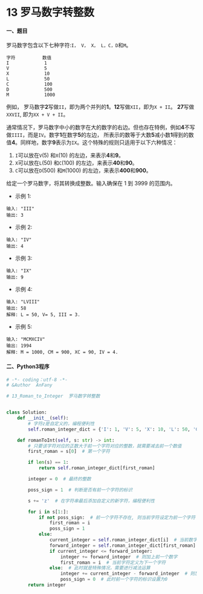 # 13 罗马数字转整数

#### 一、题目
罗马数字包含以下七种字符:```I， V， X， L，C，D```和```M```。
```
字符          数值
I             1
V             5
X             10
L             50
C             100
D             500
M             1000
```
例如， 罗马数字**2**写做``II``，即为两个并列的**1**。**12**写做```XII```，即为```X + II```。 **27**写做```XXVII```, 即为```XX + V + II```。

通常情况下，罗马数字中小的数字在大的数字的右边。但也存在特例，例如**4**不写做```IIII```，而是```IV```。数字**1**在数字**5**的左边，
所表示的数等于大数**5**减小数**1**得到的数值**4**。同样地，数字**9**表示为```IX```。这个特殊的规则只适用于以下六种情况：

 1. ```I```可以放在```V```(5) 和```X```(10) 的左边，来表示**4**和**9**。
 2.  ```X```可以放在```L```(50) 和```C```(100) 的左边，来表示**40**和**90**。 
 3. ```C```可以放在```D```(500) 和```M```(1000) 的左边，来表示**400**和**900**。

给定一个罗马数字，将其转换成整数。输入确保在 1 到 3999 的范围内。

* 示例 1:
```
输入: "III"
输出: 3
```
* 示例 2:
```
输入: "IV"
输出: 4
```
* 示例 3:
```
输入: "IX"
输出: 9
```
* 示例 4:
```
输入: "LVIII"
输出: 58
解释: L = 50, V= 5, III = 3.
```
* 示例 5:
```
输入: "MCMXCIV"
输出: 1994
解释: M = 1000, CM = 900, XC = 90, IV = 4.
```


#### 二、Python3程序
```python
# -*- coding：utf-8 -*-
# &Author  AnFany

# 13_Roman_to_Integer  罗马数字转整数


class Solution:
    def __init__(self):
        # 字符z是自定义的，编程便利性
        self.roman_integer_dict = {'I': 1, 'V': 5, 'X': 10, 'L': 50, 'C': 100, 'D': 500, 'M': 1000, 'z': 0}

    def romanToInt(self, s: str) -> int:
        # 只要该字符对应的正数大于前一个字符对应的整数，就需要减去前一个数值
        first_roman = s[0]  # 第一个字符

        if len(s) == 1:
            return self.roman_integer_dict[first_roman]

        integer = 0  # 最终的整数

        poss_sign = 1  # 判断是否有前一个字符的标识

        s += 'z'  # 在字符串最后添加自定义的新字符，编程便利性

        for i in s[1:]:
            if not poss_sign:  # 前一个字符不存在, 则当前字符设定为前一个字符
                first_roman = i
                poss_sign = 1
            else:
                current_integer = self.roman_integer_dict[i]  # 当前数字
                forward_integer = self.roman_integer_dict[first_roman]  # 前一个数字
                if current_integer <= forward_integer:
                    integer += forward_integer  # 则加上前一个数字
                    first_roman = i  # 当前字符定义为下一个字符
                else:  # 此时就是特殊情况，需要进行减法运算
                    integer += current_integer - forward_integer  # 则加上两者的查
                    poss_sign = 0  # 此时前一个字符的标识设置为0
        return integer
```
